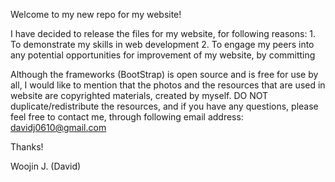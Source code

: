 Welcome to my new repo for my website!

I have decided to release the files for my website, for following reasons:
	1. To demonstrate my skills in web development
	2. To engage my peers into any potential opportunities for improvement of my website, by committing

Although the frameworks (BootStrap) is open source and is free for use by all,
I would like to mention that the photos and the resources that are used in website are copyrighted materials,
created by myself. DO NOT duplicate/redistribute the resources, and if you have any questions,
please feel free to contact me, through following email address: davidj0610@gmail.com

Thanks!

Woojin J. (David)